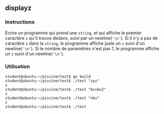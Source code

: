 ## displayz

### Instructions

Écrire un programme qui prend une `string`, et qui affiche le premier caractère `z` qu'il trouve dedans, suivi par un newline(`'\n'`). Si il n'y a pas de caractère `z` dans la `string`, le programme affiche juste un `z` suivi d'un newline(`'\n'`). Si le nombre de paramètres n'est pas 1, le programme affiche un `z` suivi d'un newline(`'\n'`).

### Utilisation

```console
student@ubuntu:~/piscine/test$ go build
student@ubuntu:~/piscine/test$ ./test "xyz"
z
student@ubuntu:~/piscine/test$ ./test "bcvbvZ"
z
student@ubuntu:~/piscine/test$ ./test "nbv"
z
student@ubuntu:~/piscine/test$ ./test
```
